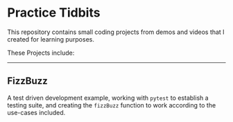 # Practice Tidbits

This repository contains small coding projects from demos and videos that I created for learning purposes.

These Projects include:

---

## FizzBuzz

A test driven development example, working with `pytest` to establish a testing suite, and creating the `fizzBuzz` function to work according to the use-cases included.
